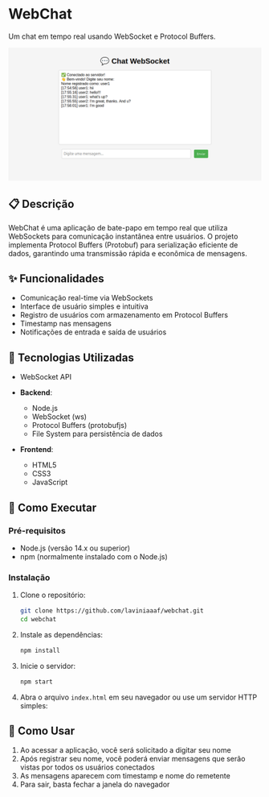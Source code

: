 # WebChat

Um chat em tempo real usando WebSocket e Protocol Buffers.

![WebChat Screenshot](https://raw.githubusercontent.com/laviniaaaf/webchat/main/screenshot/home.png)

## 📋 Descrição

WebChat é uma aplicação de bate-papo em tempo real que utiliza WebSockets para comunicação instantânea entre usuários. O projeto implementa Protocol Buffers (Protobuf) para serialização eficiente de dados, garantindo uma transmissão rápida e econômica de mensagens.

## ✨ Funcionalidades

- Comunicação real-time via WebSockets
- Interface de usuário simples e intuitiva
- Registro de usuários com armazenamento em Protocol Buffers
- Timestamp nas mensagens
- Notificações de entrada e saída de usuários

## 🔧 Tecnologias Utilizadas

- WebSocket API
  
- **Backend**:
  - Node.js
  - WebSocket (ws)
  - Protocol Buffers (protobufjs)
  - File System para persistência de dados

- **Frontend**:
  - HTML5
  - CSS3
  - JavaScript 

## 🚀 Como Executar

### Pré-requisitos

- Node.js (versão 14.x ou superior)
- npm (normalmente instalado com o Node.js)

### Instalação

1. Clone o repositório:
   ```bash
   git clone https://github.com/laviniaaaf/webchat.git
   cd webchat
   ```

2. Instale as dependências:
   ```bash
   npm install
   ```

3. Inicie o servidor:
   ```bash
   npm start
   ```

4. Abra o arquivo `index.html` em seu navegador ou use um servidor HTTP simples:

## 📝 Como Usar

1. Ao acessar a aplicação, você será solicitado a digitar seu nome
2. Após registrar seu nome, você poderá enviar mensagens que serão vistas por todos os usuários conectados
3. As mensagens aparecem com timestamp e nome do remetente
4. Para sair, basta fechar a janela do navegador



